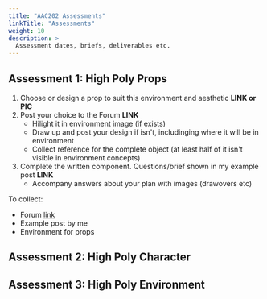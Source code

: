 ```yaml
---
title: "AAC202 Assessments"
linkTitle: "Assessments"
weight: 10
description: >
  Assessment dates, briefs, deliverables etc.
---
```


## Assessment 1: High Poly Props

1. Choose or design a prop to suit this environment and aesthetic **LINK or PIC**  
2. Post your choice to the Forum **LINK**
    - Hilight it in environment image (if exists)
    - Draw up and post your design if isn't, includinging where it will be in environment
    - Collect reference for the complete object (at least half of it isn't visible in environment concepts)   
3. Complete the written component. Questions/brief shown in my example post **LINK**  
   - Accompany answers about your plan with images (drawovers etc)

To collect:  
* Forum [link](https://laureate-au.blackboard.com/webapps/discussionboard/do/forum?action=list_threads&course_id=_83852_1&nav=discussion_board_entry&tab_id=&conf_id=_133461_1&forum_id=_804652_1)
* Example post by me
* Environment for props
  

## Assessment 2: High Poly Character


## Assessment 3: High Poly Environment
